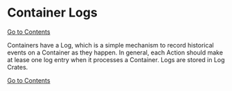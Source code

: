 # Container Logs

[Go to Contents](https://github.com/Fr8org/Fr8Core/blob/master/Docs/Home.md) 

Containers have a Log, which is a simple mechanism to record historical events on a Container as they happen.
In general, each Action should make at lease one log entry when it processes a Container.
Logs are stored in Log Crates.

[Go to Contents](https://github.com/Fr8org/Fr8Core/blob/master/Docs/Home.md) 
